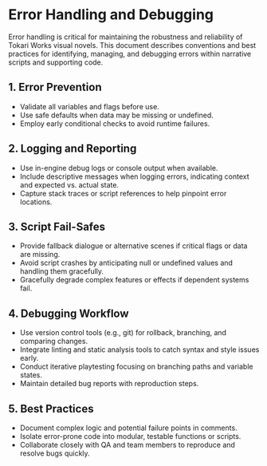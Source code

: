 # Error Handling and Debugging

Error handling is critical for maintaining the robustness and reliability of Tokari Works visual novels. This document describes conventions and best practices for identifying, managing, and debugging errors within narrative scripts and supporting code.

## 1. Error Prevention

- Validate all variables and flags before use.  
- Use safe defaults when data may be missing or undefined.  
- Employ early conditional checks to avoid runtime failures.

## 2. Logging and Reporting

- Use in-engine debug logs or console output when available.  
- Include descriptive messages when logging errors, indicating context and expected vs. actual state.  
- Capture stack traces or script references to help pinpoint error locations.

## 3. Script Fail-Safes

- Provide fallback dialogue or alternative scenes if critical flags or data are missing.  
- Avoid script crashes by anticipating null or undefined values and handling them gracefully.  
- Gracefully degrade complex features or effects if dependent systems fail.

## 4. Debugging Workflow

- Use version control tools (e.g., git) for rollback, branching, and comparing changes.  
- Integrate linting and static analysis tools to catch syntax and style issues early.  
- Conduct iterative playtesting focusing on branching paths and variable states.  
- Maintain detailed bug reports with reproduction steps.

## 5. Best Practices

- Document complex logic and potential failure points in comments.  
- Isolate error-prone code into modular, testable functions or scripts.  
- Collaborate closely with QA and team members to reproduce and resolve bugs quickly.
